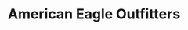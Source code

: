 ---
title: "American Eagle Outfitters"
url: /pottstown/american-eagle-outfitters/
shop: Kleidung
---